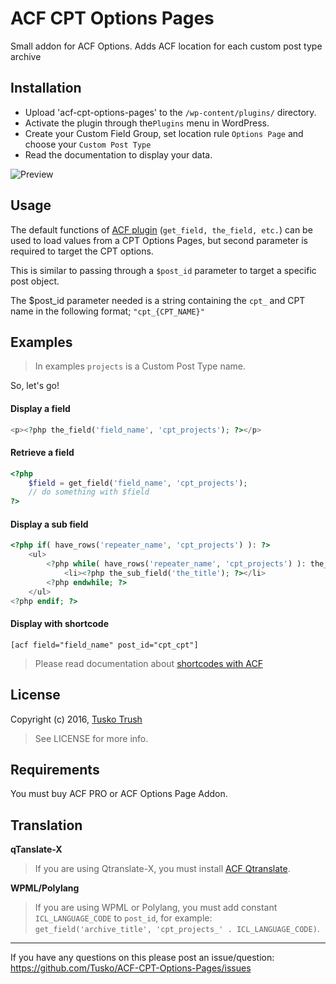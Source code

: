 # ACF CPT Options Pages

Small addon for ACF Options. Adds ACF location for each custom post type archive

## Installation

+ Upload 'acf-cpt-options-pages' to the `/wp-content/plugins/` directory.
+ Activate the plugin through the`Plugins` menu in WordPress.
+ Create your Custom Field Group, set location rule `Options Page` and choose your `Custom Post Type`
+ Read the documentation to display your data.

![Preview](http://devpreview.xyz/cpt-acf-options.png)

## Usage

The default functions of [ACF plugin](http://www.advancedcustomfields.com/ "Advanced Custom Fields") (`get_field, the_field, etc.`) can be used to load values from a CPT Options Pages, but second parameter is required to target the CPT options.

This is similar to passing through a `$post_id` parameter to target a specific post object.

The $post_id parameter needed is a string containing the `cpt_` and CPT name in the following format; `"cpt_{CPT_NAME}"`

## Examples

>In examples `projects` is a Custom Post Type name.

So, let's go!

#### Display a field
```php
<p><?php the_field('field_name', 'cpt_projects'); ?></p>
```

#### Retrieve a field
```php
<?php
    $field = get_field('field_name', 'cpt_projects');
    // do something with $field
?>
```
#### Display a sub field
```php
<?php if( have_rows('repeater_name', 'cpt_projects') ): ?>
    <ul>
        <?php while( have_rows('repeater_name', 'cpt_projects') ): the_row(); ?>
            <li><?php the_sub_field('the_title'); ?></li>
        <?php endwhile; ?>
    </ul>
<?php endif; ?>
```
#### Display with shortcode

```
[acf field="field_name" post_id="cpt_cpt"]
```

> Please read documentation about [shortcodes with ACF](http://www.advancedcustomfields.com/resources/shortcode/ "ACF Shortcode")

## License

Copyright (c) 2016, [Tusko Trush](https://frontend.im/?github "Front-End Developer")

> See LICENSE for more info.

## Requirements

You must buy ACF PRO or ACF Options Page Addon.


## Translation

**qTanslate-X**

> If you are using Qtranslate-X, you must install [ACF Qtranslate](https://uk.wordpress.org/plugins/acf-qtranslate/ "ACF Qtranslate").

**WPML/Polylang**

> If you are using WPML or Polylang, you must add constant `ICL_LANGUAGE_CODE` to `post_id`,
for example: `get_field('archive_title', 'cpt_projects_' . ICL_LANGUAGE_CODE)`.

---------------
If you have any questions on this please post an issue/question: https://github.com/Tusko/ACF-CPT-Options-Pages/issues
